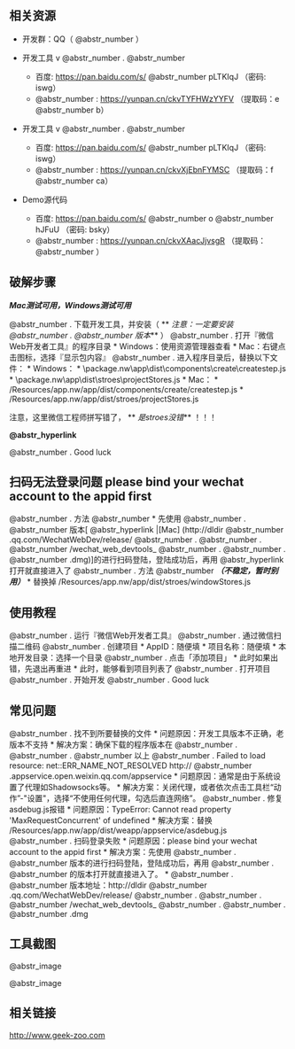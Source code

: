 ## 相关资源

  * 开发群：QQ（ @abstr_number ）

  * 开发工具 v @abstr_number . @abstr_number 

    * 百度: https://pan.baidu.com/s/ @abstr_number pLTKIqJ （密码: iswg）
    * @abstr_number : https://yunpan.cn/ckvTYFHWzYYFV （提取码：e @abstr_number b）
  * 开发工具 v @abstr_number . @abstr_number 

    * 百度: https://pan.baidu.com/s/ @abstr_number pLTKIqJ （密码: iswg）
    * @abstr_number : https://yunpan.cn/ckvXjEbnFYMSC （提取码：f @abstr_number ca）
  * Demo源代码

    * 百度: https://pan.baidu.com/s/ @abstr_number o @abstr_number hJFuU （密码: bsky）
    * @abstr_number : https://yunpan.cn/ckvXAacJjvsgR （提取码： @abstr_number ）



## 破解步骤

**_Mac测试可用，Windows测试可用_**

@abstr_number . 下载开发工具，并安装（ ** _注意：一定要安装 @abstr_number . @abstr_number 版本_** ） @abstr_number . 打开『微信Web开发者工具』的程序目录 * Windows：使用资源管理器查看 * Mac：右键点击图标，选择『显示包内容』 @abstr_number . 进入程序目录后，替换以下文件： * Windows： * \package.nw\app\dist\components\create\createstep.js * \package.nw\app\dist\stroes\projectStores.js * Mac： * /Resources/app.nw/app/dist/components/create/createstep.js * /Resources/app.nw/app/dist/stroes/projectStores.js

注意，这里微信工程师拼写错了， ** _是stroes没错_** ！！！

**@abstr_hyperlink**

@abstr_number . Good luck

## 扫码无法登录问题 please bind your wechat account to the appid first

@abstr_number . 方法 @abstr_number * 先使用 @abstr_number . @abstr_number 版本[ @abstr_hyperlink |[Mac] (http://dldir @abstr_number .qq.com/WechatWebDev/release/ @abstr_number . @abstr_number . @abstr_number /wechat_web_devtools_ @abstr_number . @abstr_number . @abstr_number .dmg)]的进行扫码登陆，登陆成功后，再用 @abstr_hyperlink 打开就直接进入了 @abstr_number . 方法 @abstr_number **_（不稳定，暂时别用）_** * 替换掉 /Resources/app.nw/app/dist/stroes/windowStores.js

## 使用教程

@abstr_number . 运行『微信Web开发者工具』 @abstr_number . 通过微信扫描二维码 @abstr_number . 创建项目 * AppID：随便填 * 项目名称：随便填 * 本地开发目录：选择一个目录 @abstr_number . 点击「添加项目」 * 此时如果出错，先退出再重进 * 此时，能够看到项目列表了 @abstr_number . 打开项目 @abstr_number . 开始开发 @abstr_number . Good luck

## 常见问题

@abstr_number . 找不到所要替换的文件 * 问题原因：开发工具版本不正确，老版本不支持 * 解决方案：确保下载的程序版本在 @abstr_number . @abstr_number . @abstr_number 以上 @abstr_number . Failed to load resource: net::ERR_NAME_NOT_RESOLVED http:// @abstr_number .appservice.open.weixin.qq.com/appservice * 问题原因：通常是由于系统设置了代理如Shadowsocks等。 * 解决方案：关闭代理，或者依次点击工具栏“动作”-"设置"，选择“不使用任何代理，勾选后直连网络”。 @abstr_number . 修复asdebug.js报错 * 问题原因：TypeError: Cannot read property 'MaxRequestConcurrent' of undefined * 解决方案：替换 /Resources/app.nw/app/dist/weapp/appservice/asdebug.js   
@abstr_number . 扫码登录失败 * 问题原因：please bind your wechat account to the appid first * 解决方案：先使用 @abstr_number . @abstr_number 版本的进行扫码登陆，登陆成功后，再用 @abstr_number . @abstr_number 的版本打开就直接进入了。 * @abstr_number . @abstr_number 版本地址：http://dldir @abstr_number .qq.com/WechatWebDev/release/ @abstr_number . @abstr_number . @abstr_number /wechat_web_devtools_ @abstr_number . @abstr_number . @abstr_number .dmg

## 工具截图

@abstr_image 

@abstr_image 

## 相关链接

http://www.geek-zoo.com
